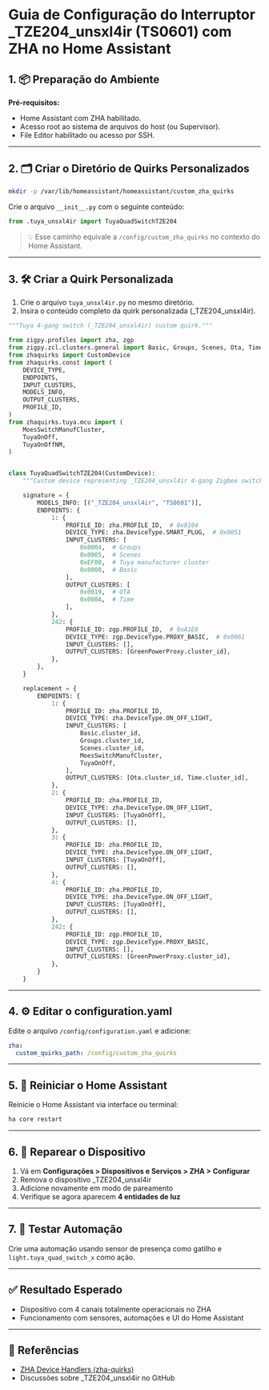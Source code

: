 # Guia de Configuração do Interruptor _TZE204_unsxl4ir (TS0601) com ZHA no Home Assistant

## 1. 📦 Preparação do Ambiente

**Pré-requisitos:**
- Home Assistant com ZHA habilitado.
- Acesso root ao sistema de arquivos do host (ou Supervisor).
- File Editor habilitado ou acesso por SSH.

---

## 2. 🗂️ Criar o Diretório de Quirks Personalizados

```bash
mkdir -p /var/lib/homeassistant/homeassistant/custom_zha_quirks
```

Crie o arquivo `__init__.py` com o seguinte conteúdo:
```python
from .tuya_unsxl4ir import TuyaQuadSwitchTZE204
```

> 💡 Esse caminho equivale a `/config/custom_zha_quirks` no contexto do Home Assistant.

---

## 3. 🛠️ Criar a Quirk Personalizada

1. Crie o arquivo `tuya_unsxl4ir.py` no mesmo diretório.
2. Insira o conteúdo completo da quirk personalizada (_TZE204_unsxl4ir).
```python
"""Tuya 4-gang switch (_TZE204_unsxl4ir) custom quirk."""

from zigpy.profiles import zha, zgp
from zigpy.zcl.clusters.general import Basic, Groups, Scenes, Ota, Time, GreenPowerProxy
from zhaquirks import CustomDevice
from zhaquirks.const import (
    DEVICE_TYPE,
    ENDPOINTS,
    INPUT_CLUSTERS,
    MODELS_INFO,
    OUTPUT_CLUSTERS,
    PROFILE_ID,
)
from zhaquirks.tuya.mcu import (
    MoesSwitchManufCluster,
    TuyaOnOff,
    TuyaOnOffNM,
)


class TuyaQuadSwitchTZE204(CustomDevice):
    """Custom device representing _TZE204_unsxl4ir 4-gang Zigbee switch."""

    signature = {
        MODELS_INFO: [("_TZE204_unsxl4ir", "TS0601")],
        ENDPOINTS: {
            1: {
                PROFILE_ID: zha.PROFILE_ID,  # 0x0104
                DEVICE_TYPE: zha.DeviceType.SMART_PLUG,  # 0x0051
                INPUT_CLUSTERS: [
                    0x0004,  # Groups
                    0x0005,  # Scenes
                    0xEF00,  # Tuya manufacturer cluster
                    0x0000,  # Basic
                ],
                OUTPUT_CLUSTERS: [
                    0x0019,  # OTA
                    0x000A,  # Time
                ],
            },
            242: {
                PROFILE_ID: zgp.PROFILE_ID,  # 0xA1E0
                DEVICE_TYPE: zgp.DeviceType.PROXY_BASIC,  # 0x0061
                INPUT_CLUSTERS: [],
                OUTPUT_CLUSTERS: [GreenPowerProxy.cluster_id],
            },
        },
    }

    replacement = {
        ENDPOINTS: {
            1: {
                PROFILE_ID: zha.PROFILE_ID,
                DEVICE_TYPE: zha.DeviceType.ON_OFF_LIGHT,
                INPUT_CLUSTERS: [
                    Basic.cluster_id,
                    Groups.cluster_id,
                    Scenes.cluster_id,
                    MoesSwitchManufCluster,
                    TuyaOnOff,
                ],
                OUTPUT_CLUSTERS: [Ota.cluster_id, Time.cluster_id],
            },
            2: {
                PROFILE_ID: zha.PROFILE_ID,
                DEVICE_TYPE: zha.DeviceType.ON_OFF_LIGHT,
                INPUT_CLUSTERS: [TuyaOnOff],
                OUTPUT_CLUSTERS: [],
            },
            3: {
                PROFILE_ID: zha.PROFILE_ID,
                DEVICE_TYPE: zha.DeviceType.ON_OFF_LIGHT,
                INPUT_CLUSTERS: [TuyaOnOff],
                OUTPUT_CLUSTERS: [],
            },
            4: {
                PROFILE_ID: zha.PROFILE_ID,
                DEVICE_TYPE: zha.DeviceType.ON_OFF_LIGHT,
                INPUT_CLUSTERS: [TuyaOnOff],
                OUTPUT_CLUSTERS: [],
            },
            242: {
                PROFILE_ID: zgp.PROFILE_ID,
                DEVICE_TYPE: zgp.DeviceType.PROXY_BASIC,
                INPUT_CLUSTERS: [],
                OUTPUT_CLUSTERS: [GreenPowerProxy.cluster_id],
            },
        }
    }
```

---

## 4. ⚙️ Editar o configuration.yaml

Edite o arquivo `/config/configuration.yaml` e adicione:

```yaml
zha:
  custom_quirks_path: /config/custom_zha_quirks
```

---

## 5. 🔁 Reiniciar o Home Assistant

Reinicie o Home Assistant via interface ou terminal:

```bash
ha core restart
```

---

## 6. 🔄 Reparear o Dispositivo

1. Vá em **Configurações > Dispositivos e Serviços > ZHA > Configurar**
2. Remova o dispositivo _TZE204_unsxl4ir
3. Adicione novamente em modo de pareamento
4. Verifique se agora aparecem **4 entidades de luz**

---

## 7. 🧠 Testar Automação

Crie uma automação usando sensor de presença como gatilho e `light.tuya_quad_switch_x` como ação.

---

## ✅ Resultado Esperado

- Dispositivo com 4 canais totalmente operacionais no ZHA
- Funcionamento com sensores, automações e UI do Home Assistant

---

## 📎 Referências

- [ZHA Device Handlers (zha-quirks)](https://github.com/zigpy/zha-device-handlers)
- Discussões sobre _TZE204_unsxl4ir no GitHub
